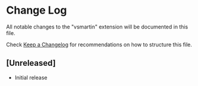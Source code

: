 # Change Log

All notable changes to the "vsmartin" extension will be documented in this file.

Check [Keep a Changelog](http://keepachangelog.com/) for recommendations on how to structure this file.

## [Unreleased]

- Initial release